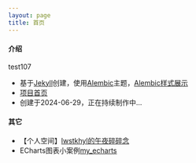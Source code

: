 ```yaml
---
layout: page
title: 首页
---
```


#### 介绍

test107




- 基于[Jekyll](https://jekyllrb.com/)创建，使用[Alembic](https://github.com/daviddarnes/alembic)主题，[Alembic样式展示](/elements)
- <a href="https://github.com/lwstkhyl/lwstkhyl.github.io" target="_blank">项目首页</a>
- 创建于2024-06-29，正在持续制作中...

#### 其它

- 【个人空间】[lwstkhyl的午夜碎碎念](/talk_at_night)
- ECharts图表小案例[my_echarts](/my_echarts)

